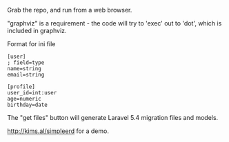 Grab the repo, and run from a web browser.

"graphviz" is a requirement - the code will try to 'exec' out to 'dot', which is included in graphviz.


Format for ini file

```
[user]
; field=type
name=string
email=string

[profile]
user_id=int:user
age=numeric
birthday=date
```

The "get files" button will generate Laravel 5.4 migration files and models.  

http://kims.al/simpleerd for a demo.
